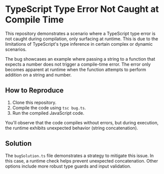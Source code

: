 # TypeScript Type Error Not Caught at Compile Time

This repository demonstrates a scenario where a TypeScript type error is not caught during compilation, only surfacing at runtime. This is due to the limitations of TypeScript's type inference in certain complex or dynamic scenarios.

The bug showcases an example where passing a string to a function that expects a number does not trigger a compile-time error. The error only becomes apparent at runtime when the function attempts to perform addition on a string and number.

## How to Reproduce

1. Clone this repository.
2. Compile the code using `tsc bug.ts`.
3. Run the compiled JavaScript code.

You'll observe that the code compiles without errors, but during execution, the runtime exhibits unexpected behavior (string concatenation).

## Solution

The `bugSolution.ts` file demonstrates a strategy to mitigate this issue. In this case, a runtime check helps prevent unexpected concatenation.  Other options include more robust type guards and input validation.